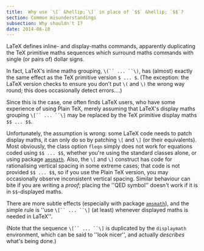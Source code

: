 ```yaml
---
title:  Why use `\[` &hellip;`\]` in place of `$$` &hellip; `$$`?
section: Common misunderstandings
subsection: Why shouldn't I?
date: 2014-06-10
---
```


LaTeX defines inline- and display-maths commands, apparently
duplicating the TeX primitive maths sequences which surround maths
commands with single (or pairs of) dollar signs.

In fact, LaTeX's inline maths grouping, 
`\(`` ... ``\)`, has (almost) exactly the same effect as the
TeX primitive version `$ ... $`.  (The exception:
the LaTeX version checks to ensure you don't put `\(` and
`\)` the wrong way round; this does occasionally detect errors&hellip;.)

Since this is the case, one often finds LaTeX users, who have some
experience of using Plain TeX, merely assuming that LaTeX's
display maths grouping `\[`` ... ``\]` may be replaced by
the TeX primitive display maths `$$ ... $$`.

Unfortunately, the assumption is wrong: some LaTeX code needs to
patch display maths, it can only do so by patching `\[` and `\]`
(or their equivalents).  Most obviously, the class option `fleqn`
simply does not work for equations coded using 
`$$ ... $$`, whether you're using the standard classes
alone, or using package [`amsmath`](https://ctan.org/pkg/amsmath).  Also, the `\[` and
`\]` construct has code for rationalising vertical spacing in some
extreme cases; that code is not provided `$$ ... $$`, so if
you use the Plain TeX version, you may occasionally observe
inconsistent vertical spacing.  Similar behaviour can bite if you are
writing a _proof_; placing the ''QED symbol'' doesn't work
if it is in `$$`-displayed maths.

There are more subtle effects (especially with package
[`amsmath`](https://ctan.org/pkg/amsmath)), and the simple rule is ''use 
`\[`` ... ``\]` (at least) whenever displayed maths is
needed in LaTeX''.

(Note that the sequence `\[`` ... ``\]` is duplicated by
the `displaymath` environment, which can be said to ''look
nicer'', and actually _describes_ what's being done.)

